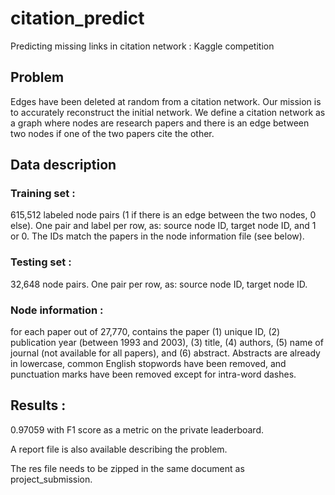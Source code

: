 # citation_predict
Predicting missing links in citation network : Kaggle competition

## Problem 

Edges have been deleted at random from a citation network. Our mission is to accurately reconstruct the
initial network. We define a citation network as a graph where nodes are research papers and there is an
edge between two nodes if one of the two papers cite the other.

## Data description

### Training set :
615,512 labeled node pairs (1 if there is an edge between the two nodes, 0 else). One
pair and label per row, as: source node ID, target node ID, and 1 or 0. The IDs match the papers in
the node information file (see below).
### Testing set :
32,648 node pairs. One pair per row, as: source node ID, target node ID.
### Node information :
for each paper out of 27,770, contains the paper (1) unique ID, (2) publication
year (between 1993 and 2003), (3) title, (4) authors, (5) name of journal (not available for all papers),
and (6) abstract. Abstracts are already in lowercase, common English stopwords have been removed,
and punctuation marks have been removed except for intra-word dashes.

## Results :
0.97059 with F1 score as a metric on the private leaderboard.

A report file is also available describing the problem.

The res file needs to be zipped in the same document as project_submission.

